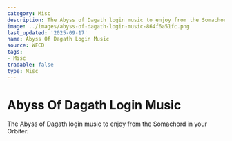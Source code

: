 ```yaml
---
category: Misc
description: The Abyss of Dagath login music to enjoy from the Somachord in your Orbiter.
image: ../images/abyss-of-dagath-login-music-864f6a51fc.png
last_updated: '2025-09-17'
name: Abyss Of Dagath Login Music
source: WFCD
tags:
- Misc
tradable: false
type: Misc
---
```


# Abyss Of Dagath Login Music

The Abyss of Dagath login music to enjoy from the Somachord in your Orbiter.

